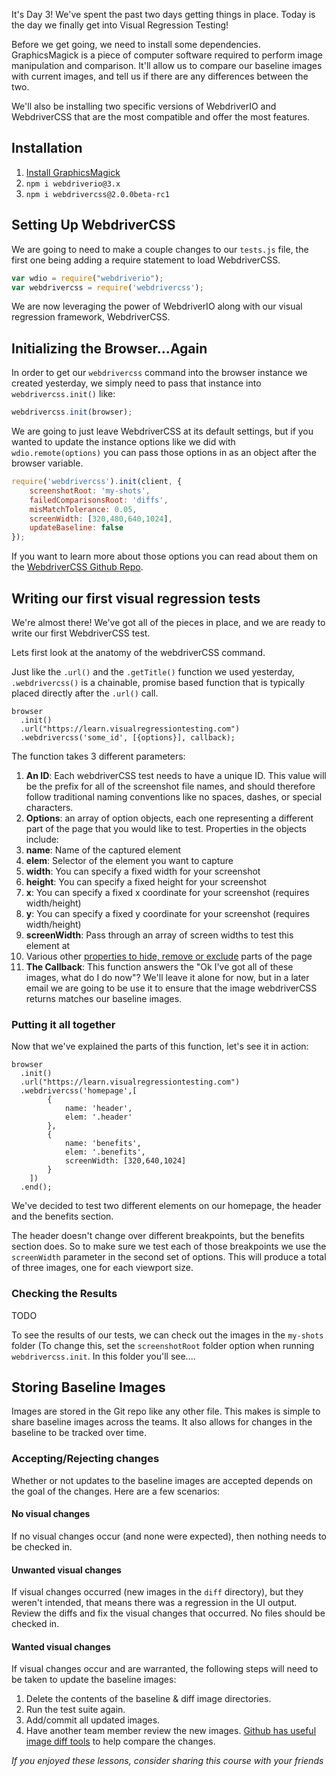 It's Day 3! We've spent the past two days getting things in place. Today is the day we finally get into Visual Regression Testing!

Before we get going, we need to install some dependencies. GraphicsMagick is a piece of computer software required to perform image manipulation and comparison. It'll allow us to compare our baseline images with current images, and tell us if there are any differences between the two.

We'll also be installing two specific versions of WebdriverIO and WebdriverCSS that are the most compatible and offer the most features.


## Installation

1. [Install GraphicsMagick](https://github.com/webdriverio/webdrivercss#install)
2. `npm i webdriverio@3.x`
3. `npm i webdrivercss@2.0.0beta-rc1`


## Setting Up WebdriverCSS

We are going to need to make a couple changes to our `tests.js` file, the first one being adding a require statement to load WebdriverCSS.

```js
var wdio = require("webdriverio");
var webdrivercss = require('webdrivercss');
```

We are now leveraging the power of WebdriverIO along with our visual regression framework, WebdriverCSS.

## Initializing the Browser...Again

In order to get our `webdrivercss` command into the browser instance we created yesterday, we simply need to pass that instance into `webdrivercss.init()` like:

```js
webdrivercss.init(browser);
```

We are going to just leave WebdriverCSS at its default settings, but if you wanted to update the instance options like we did with `wdio.remote(options)` you can pass those options in as an object after the browser variable.

```js
require('webdrivercss').init(client, {
    screenshotRoot: 'my-shots',
    failedComparisonsRoot: 'diffs',
    misMatchTolerance: 0.05,
    screenWidth: [320,480,640,1024],
    updateBaseline: false
});
```

If you want to learn more about those options you can read about them on the [WebdriverCSS Github Repo](https://github.com/webdriverio/webdrivercss/tree/beta-rc1#setup).

## Writing our first visual regression tests

We're almost there! We've got all of the pieces in place, and we are ready to write our first WebdriverCSS test.

Lets first look at the anatomy of the webdriverCSS command.

Just like the `.url()` and the `.getTitle()` function we used yesterday, `.webdrivercss()` is a chainable, promise based function that is typically placed directly after the `.url()` call.

```
browser
  .init()
  .url("https://learn.visualregressiontesting.com")
  .webdrivercss('some_id', [{options}], callback);
```

The function takes 3 different parameters:

1. __An ID__: Each webdriverCSS test needs to have a unique ID. This value will be the prefix for all of the screenshot file names, and should therefore follow traditional naming conventions like no spaces, dashes, or special characters.
2. __Options__: an array of option objects, each one representing a different part of the page that you would like to test. Properties in the objects include:
  1. __name__: Name of the captured element
  2. __elem__: Selector of the element you want to capture
  3. __width__: You can specify a fixed width for your screenshot
  4. __height__: You can specify a fixed height for your screenshot
  5. __x__: You can specify a fixed x coordinate for your screenshot (requires width/height)
  6. __y__: You can specify a fixed y coordinate for your screenshot (requires width/height)
  7. __screenWidth__: Pass through an array of screen widths to test this element at
  8. Various other [properties to hide, remove or exclude](https://github.com/webdriverio/webdrivercss/tree/beta-rc1#usage) parts of the page
3. __The Callback__: This function answers the "Ok I've got all of these images, what do I do now"? We'll leave it alone for now, but in a later email we are going to be use it to ensure that the image webdriverCSS returns matches our baseline images.

### Putting it all together

Now that we've explained the parts of this function, let's see it in action:

```
browser
  .init()
  .url("https://learn.visualregressiontesting.com")
  .webdrivercss('homepage',[
        {
            name: 'header',
            elem: '.header'
        },
        {
            name: 'benefits',
            elem: '.benefits',
            screenWidth: [320,640,1024]
        }
    ])
  .end();
```

We've decided to test two different elements on our homepage, the header and the benefits section.

The header doesn't change over different breakpoints, but the benefits section does. So to make sure we test each of those breakpoints we use the `screenWidth` parameter in the second set of options. This will produce a total of three images, one for each viewport size.

### Checking the Results

TODO 

To see the results of our tests, we can check out the images in the `my-shots` folder (To change this, set the `screenshotRoot` folder option when running `webdrivercss.init`. In this folder you'll see....

## Storing Baseline Images

Images are stored in the Git repo like any other file. This makes is simple to share baseline images across the teams. It also allows for changes in the baseline to be tracked over time.

### Accepting/Rejecting changes

Whether or not updates to the baseline images are accepted depends on the goal of the changes. Here are a few scenarios:

#### No visual changes

If no visual changes occur (and none were expected), then nothing needs to be checked in.

#### Unwanted visual changes

If visual changes occurred (new images in the `diff` directory), but they weren't intended, that means there was a regression in the UI output. Review the diffs and fix the visual changes that occurred. No files should be checked in.

#### Wanted visual changes

If visual changes occur and are warranted, the following steps will need to be taken to update the baseline images:

1. Delete the contents of the baseline & diff image directories.
2. Run the test suite again.
3. Add/commit all updated images.
4. Have another team member review the new images. [Github has useful image diff tools](https://github.com/blog/817-behold-image-view-modes) to help compare the changes.


*If you enjoyed these lessons, consider sharing this course with your friends*
